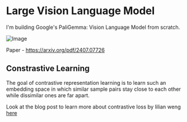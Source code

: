 # Large Vision Language Model

I'm building Google's PaliGemma: Vision Language Model from scratch.

![Image](https://github.com/google-research/big_vision/blob/main/big_vision/configs/proj/paligemma/paligemma.png)

Paper - https://arxiv.org/pdf/2407.07726


## Constrastive Learning

The goal of contrastive representation learning is to learn such an embedding space in which similar sample pairs stay close to each other while dissimilar ones are far apart.

Look at the blog post to learn more about contrastive loss by lilian weng [here](https://lilianweng.github.io/posts/2021-05-31-contrastive/)

